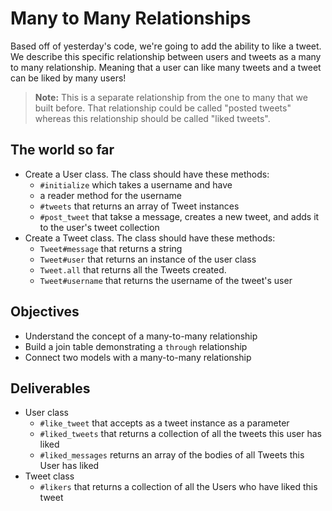 # Many to Many Relationships

Based off of yesterday's code, we're going to add the ability to like a tweet. We describe this specific relationship between users and tweets as a many to many relationship. Meaning that a user can like many tweets and a tweet can be liked by many users!

> **Note:** This is a separate relationship from the one to many that we built before. That relationship could be called "posted tweets" whereas this relationship should be called "liked tweets".

## The world so far

* Create a User class. The class should have these methods:
  * `#initialize` which takes a username and have
  * a reader method for the username
  * `#tweets` that returns an array of Tweet instances
  * `#post_tweet` that takse a message, creates a new tweet, and adds it to the user's tweet collection
* Create a Tweet class. The class should have these methods:
  * `Tweet#message` that returns a string
  * `Tweet#user` that returns an instance of the user class
  * `Tweet.all` that returns all the Tweets created.
  * `Tweet#username` that returns the username of the tweet's user

## Objectives
  * Understand the concept of a many-to-many relationship
  * Build a join table demonstrating a `through` relationship
  * Connect two models with a many-to-many relationship
  
## Deliverables

* User class
  * `#like_tweet` that accepts as a tweet instance as a parameter
  * `#liked_tweets` that returns a collection of all the tweets this user has liked
  * `#liked_messages` returns an array of the bodies of all Tweets this User has liked
* Tweet class
  * `#likers` that returns a collection of all the Users who have liked this tweet
